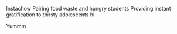Instachow
Pairing food waste and hungry students
Providing instant gratification to thirsty adolescents
hi

Yummm


